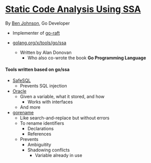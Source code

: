# [Static Code Analysis Using SSA](http://www.gophercon.com/talks/static-code-analysis)

By [Ben Johnson](https://www.github.com/benbjohnson), Go Developer

- Implementer of [go-raft](https://github.com/goraft/raft)

- [golang.org/x/tools/go/ssa](http://golang.org/x/tools/go/ssa)
  - Written by Alan Donovan
    - Who also co-wrote the book **Go Programming Language**

#### Tools written based on go/ssa

- [SafeSQL](https://github.com/stripe/safesql)
  - Prevents SQL injection
- [Oracle](https://godoc.org/golang.org/x/tools/cmd/oracle)
  - Given a variable, what it stored, and how
    - Works with interfaces
  - And more
- [gorename](https://godoc.org/golang.org/x/tools/cmd/gorename)
  - Like search-and-replace but without errors
  - To rename identifiers
    - Declarations
    - References
  - Prevents
    - Ambiguitity
    - Shadowing conflicts
      - Variable already in use
